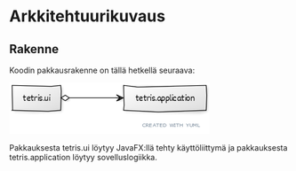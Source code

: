# Arkkitehtuurikuvaus

## Rakenne

Koodin pakkausrakenne on tällä hetkellä seuraava:

<img src="https://github.com/Jannepen/ot-harjoitustyo/blob/master/dokumentaatio/kuvat/pakkauskaavio.png">

Pakkauksesta tetris.ui löytyy JavaFX:llä tehty käyttöliittymä ja pakkauksesta tetris.application löytyy sovelluslogiikka.
